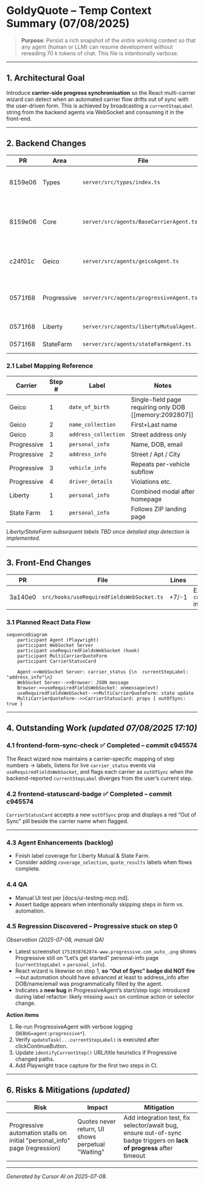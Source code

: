 # GoldyQuote – Temp Context Summary (07/08/2025)

> **Purpose**: Persist a rich snapshot of the *entire* working context so that any agent (human or LLM) can resume development without rereading 70 k tokens of chat.  This file is intentionally verbose.

---

## 1. Architectural Goal

Introduce **carrier-side progress synchronisation** so the React multi-carrier wizard can detect when an automated carrier flow drifts out of sync with the user-driven form.  This is achieved by broadcasting a `currentStepLabel` string from the backend agents via WebSocket and consuming it in the front-end.

---

## 2. Backend Changes

| PR | Area | File | Lines | Description |
|----|------|------|-------|-------------|
| 8159e06 | Types | `server/src/types/index.ts` | +16 | Added `currentStepLabel` to `TaskState` & `CarrierStatusMessage`. |
| 8159e06 | Core | `server/src/agents/BaseCarrierAgent.ts` | +10 | Broadcast `currentStepLabel` in both primary & fallback `carrier_status` messages. |
| c24f01c | Geico | `server/src/agents/geicoAgent.ts` | +3 | Emits labels `date_of_birth`, `name_collection`, `address_collection`. |
| 0571f68 | Progressive | `server/src/agents/progressiveAgent.ts` | +6 | Emits labels `personal_info`, `address_info`, `vehicle_info`, `driver_details`. |
| 0571f68 | Liberty | `server/src/agents/libertyMutualAgent.ts` | +1 | Emits label `personal_info` (initial). |
| 0571f68 | StateFarm | `server/src/agents/stateFarmAgent.ts` | +1 | Emits label `personal_info` (initial). |

### 2.1 Label Mapping Reference

| Carrier | Step # | Label | Notes |
|---------|--------|-------|-------|
| Geico | 1 | `date_of_birth` | Single-field page requiring only DOB [[memory:2092807]] |
| Geico | 2 | `name_collection` | First+Last name |
| Geico | 3 | `address_collection` | Street address only |
| Progressive | 1 | `personal_info` | Name, DOB, email |
| Progressive | 2 | `address_info` | Street / Apt / City |
| Progressive | 3 | `vehicle_info` | Repeats per-vehicle subflow |
| Progressive | 4 | `driver_details` | Violations etc. |
| Liberty | 1 | `personal_info` | Combined modal after homepage |
| State Farm | 1 | `personal_info` | Follows ZIP landing page |

*Liberty/StateFarm subsequent labels TBD once detailed step detection is implemented.*

---

## 3. Front-End Changes

| PR | File | Lines | Description |
|----|------|-------|-------------|
| 3a140e0 | `src/hooks/useRequiredFieldsWebSocket.ts` | +7/-1 | Expose `currentStepLabel` in hook state. |

### 3.1 Planned React Data Flow

```mermaid
sequenceDiagram
    participant Agent (Playwright)
    participant WebSocket Server
    participant useRequiredFieldsWebSocket (hook)
    participant MultiCarrierQuoteForm
    participant CarrierStatusCard

    Agent->>WebSocket Server: carrier_status {\n  currentStepLabel: "address_info"\n}
    WebSocket Server-->>Browser: JSON message
    Browser->>useRequiredFieldsWebSocket: onmessage(evt)
    useRequiredFieldsWebSocket-->>MultiCarrierQuoteForm: state update
    MultiCarrierQuoteForm-->>CarrierStatusCard: props { outOfSync: true }
```

---

## 4. Outstanding Work *(updated 07/08/2025 17:10)*

### 4.1 frontend-form-sync-check  **✅ Completed – commit c945574**

The React wizard now maintains a carrier-specific mapping of step numbers → labels, listens for live `carrier_status` events via `useRequiredFieldsWebSocket`, and flags each carrier as `outOfSync` when the backend-reported `currentStepLabel` diverges from the user’s current step.

### 4.2 frontend-statuscard-badge **✅ Completed – commit c945574**

`CarrierStatusCard` accepts a new `outOfSync` prop and displays a red “Out of Sync” pill beside the carrier name when flagged.

---

### 4.3 Agent Enhancements (backlog)

* Finish label coverage for Liberty Mutual & State Farm.
* Consider adding `coverage_selection`, `quote_results` labels when flows complete.

### 4.4 QA

* Manual UI test per [docs/ui-testing-mcp.md].
* Assert badge appears when intentionally skipping steps in form vs. automation.

### 4.5 Regression Discovered – Progressive stuck on step 0

*Observation (2025-07-08, manual QA)*
* Latest screenshot `1751938762874-www.progressive.com_auto_.png` shows Progressive still on “Let’s get started” personal-info page (`currentStepLabel` = `personal_info`).
* React wizard is likewise on step 1, **so “Out of Sync” badge did NOT fire**—but automation should have advanced at least to address_info after DOB/name/email was programmatically filled by the agent.
* Indicates a **new bug** in ProgressiveAgent’s start/step logic introduced during label refactor: likely missing `await` on continue action or selector change.

**Action items**
1. Re-run ProgressiveAgent with verbose logging (`DEBUG=agent:progressive*`).
2. Verify `updateTask(...currentStepLabel)` is executed after clickContinueButton.
3. Update `identifyCurrentStep()` URL/title heuristics if Progressive changed paths.
4. Add Playwright trace capture for the first two steps in CI.

---
## 6. Risks & Mitigations *(updated)*

| Risk | Impact | Mitigation |
|------|--------|-----------|
| Progressive automation stalls on initial "personal_info" page (regression) | Quotes never return, UI shows perpetual "Waiting" | Add integration test, fix selector/await bug, ensure out-of-sync badge triggers on **lack of progress** after timeout |

---

*Generated by Cursor AI on 2025-07-08.*
